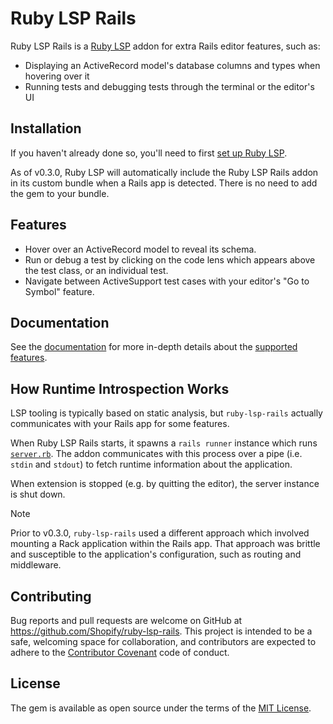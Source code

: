 # Ruby LSP Rails

Ruby LSP Rails is a [Ruby LSP](https://github.com/Shopify/ruby-lsp) addon for extra Rails editor features, such as:

- Displaying an ActiveRecord model's database columns and types when hovering over it
- Running tests and debugging tests through the terminal or the editor's UI

## Installation

If you haven't already done so, you'll need to first [set up Ruby LSP](https://github.com/Shopify/ruby-lsp#usage).

As of v0.3.0, Ruby LSP will automatically include the Ruby LSP Rails addon in its custom bundle when a Rails app is detected.
There is no need to add the gem to your bundle.

## Features

* Hover over an ActiveRecord model to reveal its schema.
* Run or debug a test by clicking on the code lens which appears above the test class, or an individual test.
* Navigate between ActiveSupport test cases with your editor's "Go to Symbol" feature.

## Documentation

See the [documentation](https://shopify.github.io/ruby-lsp-rails) for more in-depth details about the
[supported features](https://shopify.github.io/ruby-lsp-rails/RubyLsp/Rails.html).

## How Runtime Introspection Works

LSP tooling is typically based on static analysis, but `ruby-lsp-rails` actually communicates with your Rails app for
some features.

When Ruby LSP Rails starts, it spawns a `rails runner` instance which runs
[`server.rb`](https://github.com/Shopify/ruby-lsp-rails/blob/main/lib/ruby_lsp/ruby_lsp_rails/server.rb).
The addon communicates with this process over a pipe (i.e. `stdin` and `stdout`) to fetch runtime information about the application.

When extension is stopped (e.g. by quitting the editor), the server instance is shut down.

> [!NOTE]
> Prior to v0.3.0, `ruby-lsp-rails` used a different approach which involved mounting a Rack application within the Rails app.
> That approach was brittle and susceptible to the application's configuration, such as routing and middleware.

## Contributing

Bug reports and pull requests are welcome on GitHub at https://github.com/Shopify/ruby-lsp-rails. This project is
intended to be a safe, welcoming space for collaboration, and contributors are expected to adhere to the
[Contributor Covenant](https://github.com/Shopify/ruby-lsp-rails/blob/main/CODE_OF_CONDUCT.md) code of conduct.

## License

The gem is available as open source under the terms of the
[MIT License](https://github.com/Shopify/ruby-lsp-rails/blob/main/LICENSE.txt).
